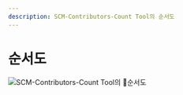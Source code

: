 ```yaml
---
description: SCM-Contributors-Count Tool의 순서도
---
```


# 순서도

![SCM-Contributors-Count Tool의 순서도](<../../../.gitbook/assets/SCM-Contributors-Count Tool의 Flowchart.png>)
